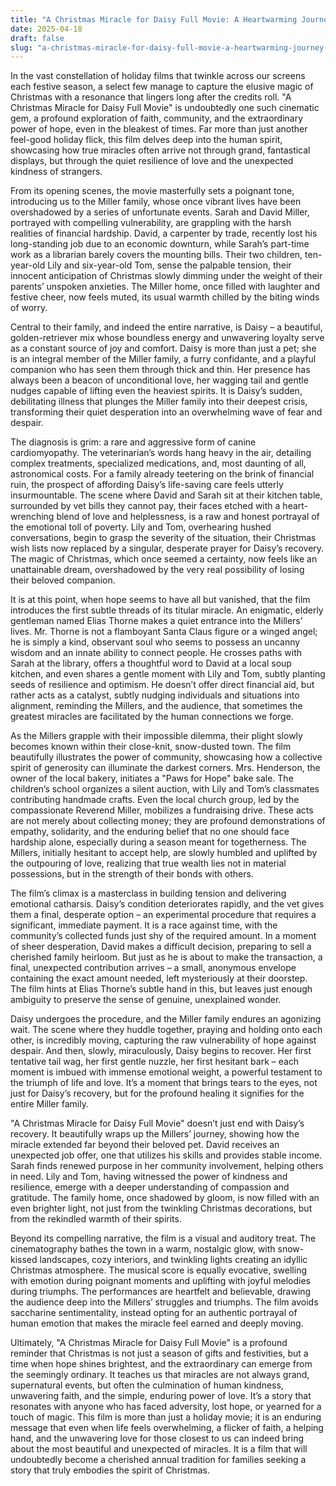 ```yaml
---
title: "A Christmas Miracle for Daisy Full Movie: A Heartwarming Journey of Hope, Family, and Unseen Blessings"
date: 2025-04-18
draft: false
slug: "a-christmas-miracle-for-daisy-full-movie-a-heartwarming-journey-of-hope-family-and-unseen-blessings" 
---
```


In the vast constellation of holiday films that twinkle across our screens each festive season, a select few manage to capture the elusive magic of Christmas with a resonance that lingers long after the credits roll. "A Christmas Miracle for Daisy Full Movie" is undoubtedly one such cinematic gem, a profound exploration of faith, community, and the extraordinary power of hope, even in the bleakest of times. Far more than just another feel-good holiday flick, this film delves deep into the human spirit, showcasing how true miracles often arrive not through grand, fantastical displays, but through the quiet resilience of love and the unexpected kindness of strangers.

From its opening scenes, the movie masterfully sets a poignant tone, introducing us to the Miller family, whose once vibrant lives have been overshadowed by a series of unfortunate events. Sarah and David Miller, portrayed with compelling vulnerability, are grappling with the harsh realities of financial hardship. David, a carpenter by trade, recently lost his long-standing job due to an economic downturn, while Sarah’s part-time work as a librarian barely covers the mounting bills. Their two children, ten-year-old Lily and six-year-old Tom, sense the palpable tension, their innocent anticipation of Christmas slowly dimming under the weight of their parents’ unspoken anxieties. The Miller home, once filled with laughter and festive cheer, now feels muted, its usual warmth chilled by the biting winds of worry.

Central to their family, and indeed the entire narrative, is Daisy – a beautiful, golden-retriever mix whose boundless energy and unwavering loyalty serve as a constant source of joy and comfort. Daisy is more than just a pet; she is an integral member of the Miller family, a furry confidante, and a playful companion who has seen them through thick and thin. Her presence has always been a beacon of unconditional love, her wagging tail and gentle nudges capable of lifting even the heaviest spirits. It is Daisy’s sudden, debilitating illness that plunges the Miller family into their deepest crisis, transforming their quiet desperation into an overwhelming wave of fear and despair.

The diagnosis is grim: a rare and aggressive form of canine cardiomyopathy. The veterinarian’s words hang heavy in the air, detailing complex treatments, specialized medications, and, most daunting of all, astronomical costs. For a family already teetering on the brink of financial ruin, the prospect of affording Daisy’s life-saving care feels utterly insurmountable. The scene where David and Sarah sit at their kitchen table, surrounded by vet bills they cannot pay, their faces etched with a heart-wrenching blend of love and helplessness, is a raw and honest portrayal of the emotional toll of poverty. Lily and Tom, overhearing hushed conversations, begin to grasp the severity of the situation, their Christmas wish lists now replaced by a singular, desperate prayer for Daisy’s recovery. The magic of Christmas, which once seemed a certainty, now feels like an unattainable dream, overshadowed by the very real possibility of losing their beloved companion.

It is at this point, when hope seems to have all but vanished, that the film introduces the first subtle threads of its titular miracle. An enigmatic, elderly gentleman named Elias Thorne makes a quiet entrance into the Millers’ lives. Mr. Thorne is not a flamboyant Santa Claus figure or a winged angel; he is simply a kind, observant soul who seems to possess an uncanny wisdom and an innate ability to connect people. He crosses paths with Sarah at the library, offers a thoughtful word to David at a local soup kitchen, and even shares a gentle moment with Lily and Tom, subtly planting seeds of resilience and optimism. He doesn’t offer direct financial aid, but rather acts as a catalyst, subtly nudging individuals and situations into alignment, reminding the Millers, and the audience, that sometimes the greatest miracles are facilitated by the human connections we forge.

As the Millers grapple with their impossible dilemma, their plight slowly becomes known within their close-knit, snow-dusted town. The film beautifully illustrates the power of community, showcasing how a collective spirit of generosity can illuminate the darkest corners. Mrs. Henderson, the owner of the local bakery, initiates a "Paws for Hope" bake sale. The children’s school organizes a silent auction, with Lily and Tom’s classmates contributing handmade crafts. Even the local church group, led by the compassionate Reverend Miller, mobilizes a fundraising drive. These acts are not merely about collecting money; they are profound demonstrations of empathy, solidarity, and the enduring belief that no one should face hardship alone, especially during a season meant for togetherness. The Millers, initially hesitant to accept help, are slowly humbled and uplifted by the outpouring of love, realizing that true wealth lies not in material possessions, but in the strength of their bonds with others.

The film’s climax is a masterclass in building tension and delivering emotional catharsis. Daisy’s condition deteriorates rapidly, and the vet gives them a final, desperate option – an experimental procedure that requires a significant, immediate payment. It is a race against time, with the community’s collected funds just shy of the required amount. In a moment of sheer desperation, David makes a difficult decision, preparing to sell a cherished family heirloom. But just as he is about to make the transaction, a final, unexpected contribution arrives – a small, anonymous envelope containing the exact amount needed, left mysteriously at their doorstep. The film hints at Elias Thorne’s subtle hand in this, but leaves just enough ambiguity to preserve the sense of genuine, unexplained wonder.

Daisy undergoes the procedure, and the Miller family endures an agonizing wait. The scene where they huddle together, praying and holding onto each other, is incredibly moving, capturing the raw vulnerability of hope against despair. And then, slowly, miraculously, Daisy begins to recover. Her first tentative tail wag, her first gentle nuzzle, her first hesitant bark – each moment is imbued with immense emotional weight, a powerful testament to the triumph of life and love. It’s a moment that brings tears to the eyes, not just for Daisy’s recovery, but for the profound healing it signifies for the entire Miller family.

"A Christmas Miracle for Daisy Full Movie" doesn’t just end with Daisy’s recovery. It beautifully wraps up the Millers’ journey, showing how the miracle extended far beyond their beloved pet. David receives an unexpected job offer, one that utilizes his skills and provides stable income. Sarah finds renewed purpose in her community involvement, helping others in need. Lily and Tom, having witnessed the power of kindness and resilience, emerge with a deeper understanding of compassion and gratitude. The family home, once shadowed by gloom, is now filled with an even brighter light, not just from the twinkling Christmas decorations, but from the rekindled warmth of their spirits.

Beyond its compelling narrative, the film is a visual and auditory treat. The cinematography bathes the town in a warm, nostalgic glow, with snow-kissed landscapes, cozy interiors, and twinkling lights creating an idyllic Christmas atmosphere. The musical score is equally evocative, swelling with emotion during poignant moments and uplifting with joyful melodies during triumphs. The performances are heartfelt and believable, drawing the audience deep into the Millers’ struggles and triumphs. The film avoids saccharine sentimentality, instead opting for an authentic portrayal of human emotion that makes the miracle feel earned and deeply moving.

Ultimately, "A Christmas Miracle for Daisy Full Movie" is a profound reminder that Christmas is not just a season of gifts and festivities, but a time when hope shines brightest, and the extraordinary can emerge from the seemingly ordinary. It teaches us that miracles are not always grand, supernatural events, but often the culmination of human kindness, unwavering faith, and the simple, enduring power of love. It’s a story that resonates with anyone who has faced adversity, lost hope, or yearned for a touch of magic. This film is more than just a holiday movie; it is an enduring message that even when life feels overwhelming, a flicker of faith, a helping hand, and the unwavering love for those closest to us can indeed bring about the most beautiful and unexpected of miracles. It is a film that will undoubtedly become a cherished annual tradition for families seeking a story that truly embodies the spirit of Christmas.